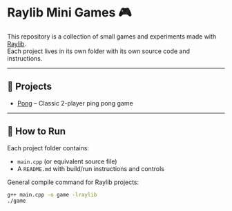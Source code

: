 # Raylib Mini Games 🎮

This repository is a collection of small games and experiments made with [Raylib](https://www.raylib.com/).  
Each project lives in its own folder with its own source code and instructions.

---

## 📂 Projects
- [Pong](./pong) – Classic 2-player ping pong game
  
---

## 🚀 How to Run
Each project folder contains:
- `main.cpp` (or equivalent source file)
- A `README.md` with build/run instructions and controls

General compile command for Raylib projects:
```bash
g++ main.cpp -o game -lraylib
./game

